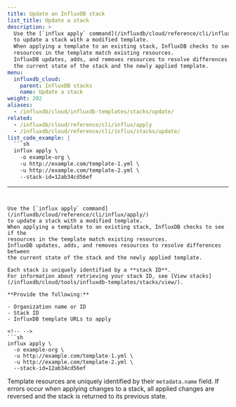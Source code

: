 ```yaml
---
title: Update an InfluxDB stack
list_title: Update a stack
description: >
  Use the [`influx apply` command](/influxdb/cloud/reference/cli/influx/apply/)
  to update a stack with a modified template.
  When applying a template to an existing stack, InfluxDB checks to see if the
  resources in the template match existing resources.
  InfluxDB updates, adds, and removes resources to resolve differences between
  the current state of the stack and the newly applied template.
menu:
  influxdb_cloud:
    parent: InfluxDB stacks
    name: Update a stack
weight: 202
aliases:
  - /influxdb/cloud/influxdb-templates/stacks/update/
related:
  - /influxdb/cloud/reference/cli/influx/apply
  - /influxdb/cloud/reference/cli/influx/stacks/update/
list_code_example: |
  ```sh
  influx apply \
    -o example-org \
    -u http://example.com/template-1.yml \
    -u http://example.com/template-2.yml \
    --stack-id=12ab34cd56ef
  ```
---
```


Use the [`influx apply` command](/influxdb/cloud/reference/cli/influx/apply/)
to update a stack with a modified template.
When applying a template to an existing stack, InfluxDB checks to see if the
resources in the template match existing resources.
InfluxDB updates, adds, and removes resources to resolve differences between
the current state of the stack and the newly applied template.

Each stack is uniquely identified by a **stack ID**.
For information about retrieving your stack ID, see [View stacks](/influxdb/cloud/tools/influxdb-templates/stacks/view/).

**Provide the following:**

- Organization name or ID
- Stack ID
- InfluxDB template URLs to apply

<!-- -->
```sh
influx apply \
  -o example-org \
  -u http://example.com/template-1.yml \
  -u http://example.com/template-2.yml \
  --stack-id=12ab34cd56ef
```

Template resources are uniquely identified by their `metadata.name` field.
If errors occur when applying changes to a stack, all applied changes are
reversed and the stack is returned to its previous state.

